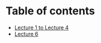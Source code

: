 # Table of contents
- [Lecture 1 to Lecture 4 ](https://drive.google.com/file/d/1Yi23Rc5oclMqrNvFDIPtK8RkbstbgmYY/view?usp=sharing)
- [Lecture 6 ](https://drive.google.com/file/d/12hssR2sjy6qmunan_4XGh5SR25nXpwsh/view?usp=sharing)

